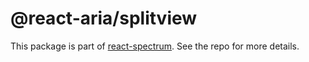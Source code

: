 # @react-aria/splitview

This package is part of [react-spectrum](https://github.com/watheia/rsp-kit). See the repo for more details.

